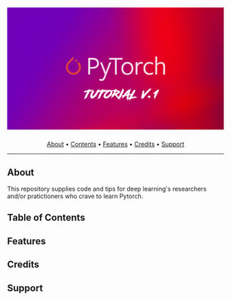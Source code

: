 <h1 align="center">
  <br>
  <a href="https://pytorch.org/"><img src="images/pytorch-tutorial-header-gotg.png"></a>
</h1>

<p align="center">
  <a href="#about">About</a> •
  <a href="#table-of-contents">Contents</a> •
  <a href="#features">Features</a> •
  <a href="#credits">Credits</a> •
  <a href="#support">Support</a>
</p>

---

## About

This repository supplies code and tips for deep learning's researchers and/or pratictioners who crave to learn Pytorch. 
 
## Table of Contents

## Features

## Credits

## Support
